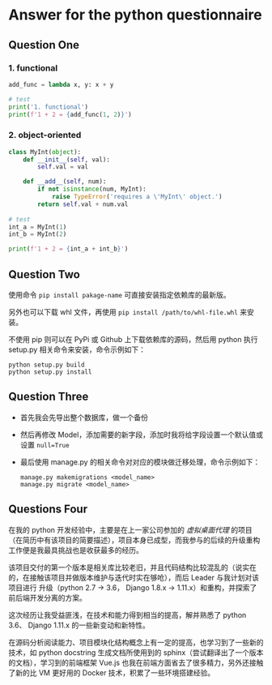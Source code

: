 # Answer for the python questionnaire

## Question One

### 1. functional

```python
add_func = lambda x, y: x + y

# test
print('1. functional')
print(f'1 + 2 = {add_func(1, 2)}')
```

### 2. object-oriented

```python
class MyInt(object):
    def __init__(self, val):
        self.val = val

    def __add__(self, num):
        if not isinstance(num, MyInt):
            raise TypeError('requires a \'MyInt\' object.')
        return self.val + num.val
        
# test
int_a = MyInt(1)
int_b = MyInt(2)

print(f'1 + 2 = {int_a + int_b}')
```

## Question Two

使用命令 `pip install pakage-name` 可直接安装指定依赖库的最新版。

另外也可以下载 whl 文件，再使用 `pip install /path/to/whl-file.whl` 来安装。

不使用 pip 则可以在 PyPi 或 Github 上下载依赖库的源码，然后用 python 执行 setup.py 相关命令来安装，命令示例如下：

```
python setup.py build
python setup.py install
```   

## Question Three

- 首先我会先导出整个数据库，做一个备份
- 然后再修改 Model，添加需要的新字段，添加时我将给字段设置一个默认值或设置 `null=True`
- 最后使用 manage.py 的相关命令对对应的模块做迁移处理，命令示例如下：

   ```
   manage.py makemigrations <model_name>
   manage.py migrate <model_name>
   ```

## Questions Four

在我的 python 开发经验中，主要是在上一家公司参加的 *虚拟桌面代理* 的项目（在简历中有该项目的简要描述），项目本身已成型，而我参与的后续的升级重构工作便是我最具挑战也是收获最多的经历。

该项目交付的第一个版本是相关库比较老旧，并且代码结构比较混乱的（说实在的，在接触该项目并做版本维护与迭代时实在够呛），而后 Leader 与我计划对该项目进行 升级（python 2.7 -> 3.6， Django 1.8.x -> 1.11.x）和重构，并探索了前后端开发分离的方案。

这次经历让我受益匪浅，在技术和能力得到相当的提高，解并熟悉了 python 3.6、 Django 1.11.x 的一些新变动和新特性。

在源码分析阅读能力、项目模块化结构概念上有一定的提高，也学习到了一些新的技术，如 python docstring 生成文档所使用到的 sphinx（尝试翻译出了一个版本的文档），学习到的前端框架 Vue.js 也我在前端方面省去了很多精力，另外还接触了新的比 VM 更好用的 Docker 技术，积累了一些环境搭建经验。 